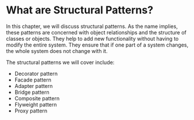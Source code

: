 # What are Structural Patterns?

In this chapter, we will discuss structural patterns. As the name implies, these patterns are concerned with object relationships and the structure of classes or objects. They help to add new functionality without having to modify the entire system. They ensure that if one part of a system changes, the whole system does not change with it.

The structural patterns we will cover include:

- Decorator pattern
- Facade pattern
- Adapter pattern
- Bridge pattern
- Composite pattern
- Flyweight pattern
- Proxy pattern
